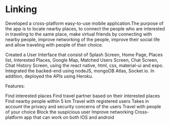 # Linking
Developed a cross-platform easy-to-use mobile application.The purpose of the app is to locate nearby places, to connect the people who are interested in traveling to the same place, make virtual friends by connecting with nearby people, improve networking of the people, improve their social life and allow traveling with people of their choice.

Created a User Interface that consist of Splash Screen, Home Page, Places list, Interested Places, Google Map, Matched Users Screen, Chat Screen, Chat History Screen, using the react native, html, css, material-ui and expo. Integrated the backed-end using nodeJS, mongoDB Atlas, Socket.io. In addition, deployed the APIs using Heroku.

Features:

Find interested places
Find travel partner based on their interested places
Find nearby people within 5 km
Travel with registered users
Takes in account the privacy and security concerns of the users
Travel with people of your choice
Block the suspicious user
Improve networking
Cross-platform app that can work on both IOS and android
